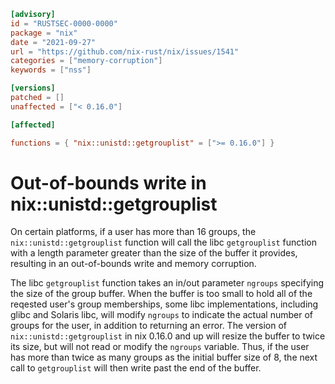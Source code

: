 ```toml
[advisory]
id = "RUSTSEC-0000-0000"
package = "nix"
date = "2021-09-27"
url = "https://github.com/nix-rust/nix/issues/1541"
categories = ["memory-corruption"]
keywords = ["nss"]

[versions]
patched = []
unaffected = ["< 0.16.0"]

[affected]

functions = { "nix::unistd::getgrouplist" = [">= 0.16.0"] }
```

# Out-of-bounds write in nix::unistd::getgrouplist

On certain platforms, if a user has more than 16 groups, the
`nix::unistd::getgrouplist` function will call the libc `getgrouplist`
function with a length parameter greater than the size of the buffer it
provides, resulting in an out-of-bounds write and memory corruption.

The libc `getgrouplist` function takes an in/out parameter `ngroups`
specifying the size of the group buffer. When the buffer is too small to
hold all of the reqested user's group memberships, some libc
implementations, including glibc and Solaris libc, will modify `ngroups`
to indicate the actual number of groups for the user, in addition to
returning an error. The version of `nix::unistd::getgrouplist` in nix
0.16.0 and up will resize the buffer to twice its size, but will not
read or modify the `ngroups` variable. Thus, if the user has more than
twice as many groups as the initial buffer size of 8, the next call to
`getgrouplist` will then write past the end of the buffer.
